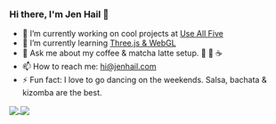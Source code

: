 ### Hi there, I'm Jen Hail 👋

- 🔭 I’m currently working on cool projects at [Use All Five](https://github.com/useallfive)
- 🌱 I’m currently learning [Three.js & WebGL](https://threejs-journey.com/)
- 💬 Ask me about my coffee & matcha latte setup. 🍵 🖤 ☕️
- 📫 How to reach me: [hi@jenhail.com](mailto:hi@jenhail.com)
- ⚡ Fun fact: I love to go dancing on the weekends. Salsa, bachata & kizomba are the best.

<a href="https://github.com/jenniferhail">
  <img align="center" src="https://github-readme-stats.vercel.app/api?username=jenniferhail&show_icons=true&hide=stars,contribs" />
</a>
<a href="https://github.com/jenniferhail">
  <img align="center" src="https://github-readme-stats.vercel.app/api/top-langs/?username=jenniferhail&layout=compact" />
</a>
